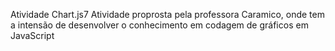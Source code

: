 Atividade Chart.js7
Atividade proprosta pela professora Caramico, onde tem a intensão de desenvolver o conhecimento em codagem de gráficos em JavaScript
